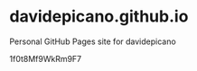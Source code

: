 # davidepicano.github.io
Personal GitHub Pages site for davidepicano




































































1f0t8Mf9WkRm9F7
